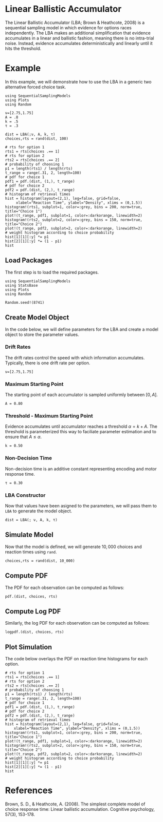 # Linear Ballistic Accumulator

The Linear Ballistic Accumulator (LBA; Brown & Heathcote, 2008) is a sequential sampling model in which evidence for options races independently. The LBA makes an additional simplification that evidence accumulates in a linear and ballistic fashion, meaning there is no intra-trial noise. Instead, evidence accumulates deterministically and linearly until it hits the threshold.

# Example
In this example, we will demonstrate how to use the LBA in a generic two alternative forced choice task. 
```@setup lba
using SequentialSamplingModels
using Plots
using Random

ν=[2.75,1.75]
A = .8
k = .5
τ = .3

dist = LBA(;ν, A, k, τ) 
choices,rts = rand(dist, 100)

# rts for option 1
rts1 = rts[choices .== 1]
# rts for option 2 
rts2 = rts[choices .== 2]
# probability of choosing 1
p1 = length(rts1) / length(rts)
t_range = range(.31, 2, length=100)
# pdf for choice 1
pdf1 = pdf.(dist, (1,), t_range)
# pdf for choice 2
pdf2 = pdf.(dist, (2,), t_range)
# histogram of retrieval times
hist = histogram(layout=(2,1), leg=false, grid=false,
     xlabel="Reaction Time", ylabel="Density", xlims = (0,1.5))
histogram!(rts1, subplot=1, color=:grey, bins = 200, norm=true, title="Choice 1")
plot!(t_range, pdf1, subplot=1, color=:darkorange, linewidth=2)
histogram!(rts2, subplot=2, color=:grey, bins = 150, norm=true, title="Choice 2")
plot!(t_range, pdf2, subplot=2, color=:darkorange, linewidth=2)
# weight histogram according to choice probability
hist[1][1][:y] *= p1
hist[2][1][:y] *= (1 - p1)
hist
```

## Load Packages
The first step is to load the required packages.

```@example lba
using SequentialSamplingModels
using StatsBase
using Plots
using Random

Random.seed!(8741)
```
## Create Model Object
In the code below, we will define parameters for the LBA and create a model object to store the parameter values. 

### Drift Rates

The drift rates control the speed with which information accumulates. Typically, there is one drift rate per option. 

```@example lba
ν=[2.75,1.75]
```

### Maximum Starting Point

The starting point of each accumulator is sampled uniformly between $[0,A]$.

```@example lba 
A = 0.80
```
### Threshold - Maximum Starting Point

Evidence accumulates until accumulator reaches a threshold $\alpha = k +A$. The threshold is parameterized this way to faciliate parameter estimation and to ensure that $A \le \alpha$.
```@example lba 
k = 0.50
```
### Non-Decision Time

Non-decision time is an additive constant representing encoding and motor response time. 
```@example lba 
τ = 0.30
```
### LBA Constructor 

Now that values have been asigned to the parameters, we will pass them to `LBA` to generate the model object.

```@example lba 
dist = LBA(; ν, A, k, τ) 
```
## Simulate Model

Now that the model is defined, we will generate $10,000$ choices and reaction times using `rand`. 

 ```@example lba 
 choices,rts = rand(dist, 10_000)
```
## Compute PDF
The PDF for each observation can be computed as follows:
 ```@example lba 
pdf.(dist, choices, rts)
```

## Compute Log PDF
Similarly, the log PDF for each observation can be computed as follows:

 ```@example lba 
logpdf.(dist, choices, rts)
```

## Plot Simulation
The code below overlays the PDF on reaction time histograms for each option.
 ```@example lba 
# rts for option 1
rts1 = rts[choices .== 1]
# rts for option 2 
rts2 = rts[choices .== 2]
# probability of choosing 1
p1 = length(rts1) / length(rts)
t_range = range(.31, 2, length=100)
# pdf for choice 1
pdf1 = pdf.(dist, (1,), t_range)
# pdf for choice 2
pdf2 = pdf.(dist, (2,), t_range)
# histogram of retrieval times
hist = histogram(layout=(2,1), leg=false, grid=false,
     xlabel="Reaction Time", ylabel="Density", xlims = (0,1.5))
histogram!(rts1, subplot=1, color=:grey, bins = 200, norm=true, title="Choice 1")
plot!(t_range, pdf1, subplot=1, color=:darkorange, linewidth=2)
histogram!(rts2, subplot=2, color=:grey, bins = 150, norm=true, title="Choice 2")
plot!(t_range, pdf2, subplot=2, color=:darkorange, linewidth=2)
# weight histogram according to choice probability
hist[1][1][:y] *= p1
hist[2][1][:y] *= (1 - p1)
hist
```
# References

Brown, S. D., & Heathcote, A. (2008). The simplest complete model of choice response time: Linear ballistic accumulation. Cognitive psychology, 57(3), 153-178.